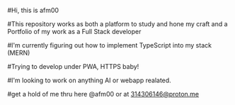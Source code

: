 #Hi, this is afm00

#This repository works as both a platform to study and hone my craft and a Portfolio of my work as a Full Stack developer

#I'm currently figuring out how to implement TypeScript into my stack (MERN)

#Trying to develop under PWA, HTTPS baby!

#I'm looking to work on anything AI or webapp realated.

#get a hold of me thru here @afm00 or at 314306146@proton.me 
